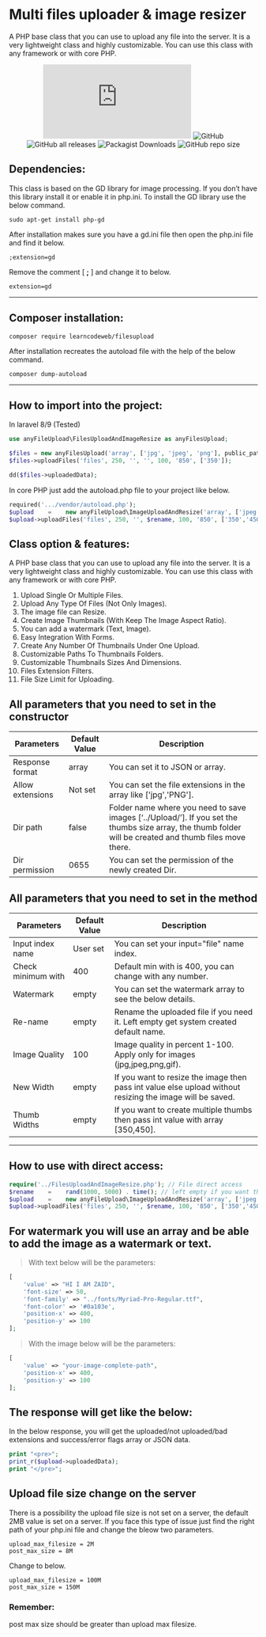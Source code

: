 # Multi files uploader & image resizer

A PHP base class that you can use to upload any file into the server. It is a very lightweight class and highly customizable. You can use this class with any framework or with core PHP.


<div align="center">
    
![GitHub file size in bytes](https://img.shields.io/github/size/learncodeweb/multi-files-upload-and-image-resizer/src/FilesUploadAndImageResize.php?label=Class%20File%20Size)
![GitHub](https://img.shields.io/github/license/learncodeweb/multi-files-upload-and-image-resizer?label=License)
![GitHub all releases](https://img.shields.io/github/downloads/LearnCodeWeb/multi-files-upload-and-image-resizer/total?label=GitHub%20Download)
![Packagist Downloads](https://img.shields.io/packagist/dt/learncodeweb/filesupload?label=Composer%20Install)
![GitHub repo size](https://img.shields.io/github/repo-size/learncodeweb/multi-files-upload-and-image-resizer?label=Repo%20Size)

</div>
    
## Dependencies:

This class is based on the GD library for image processing. If you don’t have this library install it or enable it in php.ini. To install the GD library use the below command.

```
sudo apt-get install php-gd
```

After installation makes sure you have a gd.ini file then open the php.ini file and find it below.

```
;extension=gd
```

Remove the comment [ **;** ] and change it to below.

```
extension=gd
```

----

## Composer installation:

```
composer require learncodeweb/filesupload
```

After installation recreates the autoload file with the help of the below command.

```
composer dump-autoload
```

----

## How to import into the project:
In laravel 8/9 (Tested)
```php
use anyFileUpload\FilesUploadAndImageResize as anyFilesUpload;

$files = new anyFilesUpload('array', ['jpg', 'jpeg', 'png'], public_path('uploads'), 0777);
$files->uploadFiles('files', 250, '', '', 100, '850', ['350']);

dd($files->uploadedData);
```

In core PHP just add the autoload.php file to your project like below.

```php
required('.../vendor/autoload.php');
$upload    =    new anyFileUpload\ImageUploadAndResize('array', ['jpeg', 'jpg', 'png'], '../uploads', 0655);
$upload->uploadFiles('files', 250, '', $rename, 100, '850', ['350','450']);
```

## Class option & features:

A PHP base class that you can use to upload any file into the server. It is a very lightweight class and highly customizable. You can use this class with any framework or with core PHP.

1) Upload Single Or Multiple Files.
2) Upload Any Type Of Files (Not Only Images).
3) The image file can Resize.
4) Create Image Thumbnails (With Keep The Image Aspect Ratio).
5) You can add a watermark (Text, Image).
6) Easy Integration With Forms.
7) Create Any Number Of Thumbnails Under One Upload.
8) Customizable Paths To Thumbnails Folders.
9) Customizable Thumbnails Sizes And Dimensions.
10) Files Extension Filters.
11) File Size Limit for Uploading.


## All parameters that you need to set in the constructor

|   Parameters         |   Default Value   |   Description |
|----------------------|-------------------|---------------|
|   Response format    |   array           |   You can set it to JSON or array.    |
|   Allow extensions   |   Not set         |   You can set the file extensions in the array like ['jpg','PNG'].    |
|   Dir path           |   false           |   Folder name where you need to save images [‘../Upload/’]. If you set the thumbs size array, the thumb folder will be created and thumb files move there. |
|   Dir permission     |   0655            |   You can set the permission of the newly created Dir.   |

## All parameters that you need to set in the method

|   Parameters          |   Default Value   |   Description    |
|-----------------------|-------------------|------------------|
|   Input index name    |   User set        |   You can set your input="file" name index.   |
|   Check minimum with  |   400             |   Default min with is 400, you can change with any number.    |
|   Watermark           |   empty           |   You can set the watermark array to see the below details.  |
|   Re-name             |   empty           |   Rename the uploaded file if you need it. Left empty get system created default name.    |
|   Image Quality       |   100             |   Image quality in percent 1-100. Apply only for images (jpg,jpeg,png,gif).    |
|   New Width           |   empty           |   If you want to resize the image then pass int value else upload without resizing the image will be saved.   |
|   Thumb Widths        |   empty           |   If you want to create multiple thumbs then pass int value with array [350,450].  |


----

## How to use with direct access:

```php
require('../FilesUploadAndImageResize.php'); // File direct access
$rename    =    rand(1000, 5000) . time(); // left empty if you want the real file name
$upload    =    new anyFileUpload\ImageUploadAndResize('array', ['jpeg', 'jpg', 'png'], '../uploads', 0655);
$upload->uploadFiles('files', 250, '', $rename, 100, '850', ['350','450']);
```

## For watermark you will use an array and be able to add the image as a watermark or text.

>With text below will be the parameters:
```php
[
    'value' => "HI I AM ZAID",
    'font-size' => 50,
    'font-family' => "../fonts/Myriad-Pro-Regular.ttf",
    'font-color' => '#0a103e',
    'position-x' => 400,
    'position-y' => 100
];
```

>With the image below will be the parameters:
```php
[
    'value' => "your-image-complete-path",
    'position-x' => 400,
    'position-y' => 100
];
```

## The response will get like the below:

In the below response, you will get the uploaded/not uploaded/bad extensions and success/error flags array or JSON data.

```php
print "<pre>";
print_r($upload->uploadedData);
print "</pre>";
```

## Upload file size change on the server

There is a possibility the upload file size is not set on a server, the default 2MB value is set on a server. If you face this type of issue just find the right path of your php.ini file and change the bleow two parameters.

```
upload_max_filesize = 2M
post_max_size = 8M
```

Change to below.

```
upload_max_filesize = 100M
post_max_size = 150M
```

### Remember:
post max size should be greater than upload max filesize.
